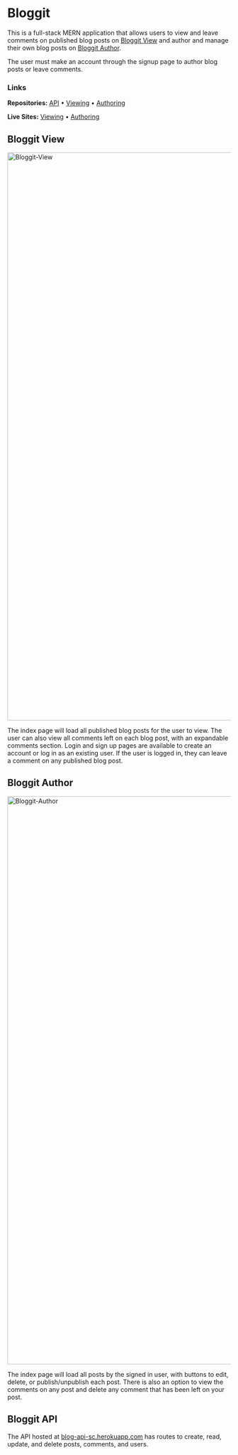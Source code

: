 # Bloggit

This is a full-stack MERN application that allows users to view and leave comments on published blog posts on [Bloggit View](https://sheacronin.github.io/blog-viewing) and author and manage their own blog posts on [Bloggit Author](https://sheacronin.github.io/blog-authoring).

The user must make an account through the signup page to author blog posts or leave comments.

### Links

**Repositories:** [API](https://github.com/sheacronin/blog-api) • [Viewing](https://github.com/sheacronin/blog-viewing) • [Authoring](https://github.com/sheacronin/blog-authoring)

**Live Sites:** [Viewing](https://sheacronin.github.io/blog-viewing) • [Authoring](https://sheacronin.github.io/blog-authoring)

## Bloggit View

<img width="1280" alt="Bloggit-View" src="https://user-images.githubusercontent.com/67711077/163388396-8c8ded14-83ad-4ceb-bf04-779aedb45b50.png">

The index page will load all published blog posts for the user to view. The user can also view all comments left on each blog post, with an expandable comments section. Login and sign up pages are available to create an account or log in as an existing user. If the user is logged in, they can leave a comment on any published blog post.

## Bloggit Author

<img width="1280" alt="Bloggit-Author" src="https://user-images.githubusercontent.com/67711077/163388417-81bbca83-78b0-455a-b24a-14d05d8bae27.png">

The index page will load all posts by the signed in user, with buttons to edit, delete, or publish/unpublish each post. There is also an option to view the comments on any post and delete any comment that has been left on your post.

## Bloggit API

The API hosted at [blog-api-sc.herokuapp.com](https://blog-api-sc.herokuapp.com/) has routes to create, read, update, and delete posts, comments, and users.
